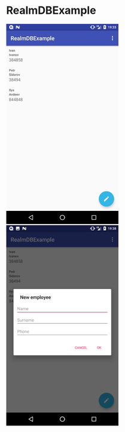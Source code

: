 # RealmDBExample
<img src="https://raw.githubusercontent.com/fursailya/RealmDBExample/996a49614feff298aa0fa315b66145dfc31c696b/device-2017-02-14-183342.png" width="300px"/>
<img src="https://raw.githubusercontent.com/fursailya/RealmDBExample/cc960f4be396b23f99d5396e4cc70b47bc7fbec7/device-2017-02-14-183850.png" width="300px"/>
